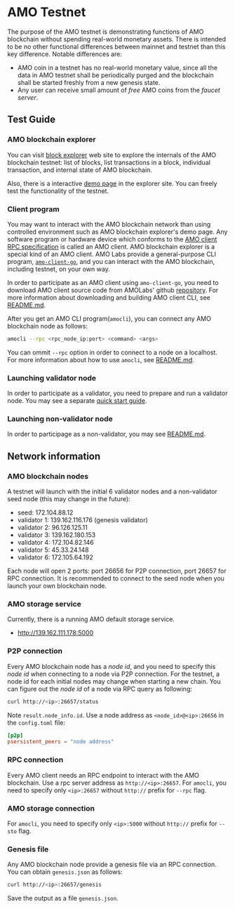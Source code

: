 # AMO Testnet
The purpose of the AMO testnet is demonstrating functions of AMO blockchain
without spending real-world monetary assets. There is intended to be no other
functional differences between mainnet and testnet than this key difference.
Notable differences are:
- AMO coin in a testnet has no real-world monetary value, since all the data in
  AMO testnet shall be periodically purged and the blockchain shall be started
  freshly from a new genesis state.
- Any user can receive small amount of *free* AMO coins from the *faucet
  server*.

## Test Guide
### AMO blockchain explorer
You can visit [block explorer](http://explorer.amolabs.io) web site to explore
the internals of the AMO blockchain testnet: list of blocks, list transactions
in a block, individual transaction, and internal state of AMO blockchain.

Also, there is a interactive [demo page](http://explorer.amolabs.io/demo) in
the explorer site. You can freely test the functionality of the testnet.

### Client program
You may want to interact with the AMO blockchain network than using controlled
environment such as AMO blockchain explorer's demo page. Any software program
or hardware device which conforms to the [AMO client RPC
specification](https://github.com/amolabs/docs/blob/master/rpc.md) is called an
AMO client. AMO blockchain explorer is a special kind of an AMO client. AMO
Labs provide a general-purpose CLI program,
[`amo-client-go`](https://github.com/amolabs/amo-client-go), and you can
interact with the AMO blockchain, including testnet, on your own way.

In order to participate as an AMO client using `amo-client-go`, you need to
download AMO client source code from AMOLabs' github
[repository](https://github.com/amolabs/amo-client-go). For more information
about downloading and building AMO client CLI, see
[README.md](https://github.com/amolabs/amo-client-go/blob/master/README.md).

After you get an AMO CLI program(`amocli`), you can connect any AMO blockchain
node as follows:
```bash
amocli --rpc <rpc_node_ip:port> <command> <args>
```
You can ommit `--rpc` option in order to connect to a node on a localhost. For
more information about how to use `amocli`, see
[README.md](https://github.com/amolabs/amo-client-go/blob/master/README.md).

### Launching validator node
In order to participate as a validator, you need to prepare and run a validator
node. You may see a separate [quick start
guide](https://github.com/amolabs/docs/blob/master/qs_val.md).

### Launching non-validator node
In order to participage as a non-validator, you may see
[README.md](https://github.com/amolabs/testnet/blob/master/README.md).

## Network information
### AMO blockchain nodes
A testnet will launch with the initial 6 validator nodes and a non-validator
seed node (this may change in the future):
- seed: 172.104.88.12
- validator 1: 139.162.116.176 (genesis validator)
- validator 2: 96.126.125.11
- validator 3: 139.162.180.153
- validator 4: 172.104.82.146
- validator 5: 45.33.24.148
- validator 6: 172.105.64.192

Each node will open 2 ports: port 26656 for P2P connection, port 26657 for RPC
connection. It is recommended to connect to the seed node when you launch your
own blockchain node.

### AMO storage service
Currently, there is a running AMO default storage service.
- http://139.162.111.178:5000

### P2P connection
Every AMO blockchain node has a *node id*, and you need to specify this *node
id* when connecting to a node via P2P connection. For the testnet, a node id
for each initial nodes may change when starting a new chain. You can figure out
the *node id* of a node via RPC query as following:
```bash
curl http://<ip>:26657/status
```
Note `result.node_info.id`. Use a node address as `<node_id>@<ip>:26656` in the
`config.toml` file:
```toml
[p2p]
psersistent_peers = "node address"
```

### RPC connection
Every AMO client needs an RPC endpoint to interact with the AMO blockchain. Use
a rpc server address as `http://<ip>:26657`. For `amocli`, you need to specify
only `<ip>:26657` without `http://` prefix for `--rpc` flag.

### AMO storage connection
For `amocli`, you need to specify only `<ip>:5000` without `http://` prefix for
`--sto` flag.

### Genesis file
Any AMO blockchain node provide a genesis file via an RPC connection. You can
obtain `genesis.json` as follows:
```bash
curl http://<ip>:26657/genesis
```
Save the output as a file `genesis.json`.

